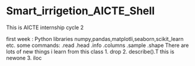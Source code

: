 # Smart_irrigetion_AICTE_Shell
This is AICTE internship cycle 2

first week :
          Python libraries
              numpy,pandas,matplotli,seaborn,scikit_learn etc.
              some commands:
                  .read
                  .head
                  .info
                  .columns
                  .sample
                  .shape
              There are lots of new things i learn from this class
                     1.  drop
                     2.  describe().T  this is newone 
                     3.  iloc
